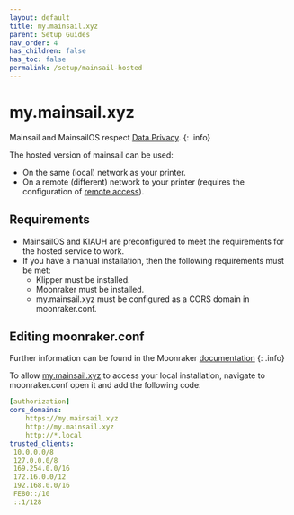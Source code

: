 ```yaml
---
layout: default
title: my.mainsail.xyz
parent: Setup Guides
nav_order: 4
has_children: false
has_toc: false
permalink: /setup/mainsail-hosted
---
```


# my.mainsail.xyz

Mainsail and MainsailOS respect [Data Privacy](../data-privacy). 
{: .info}

The hosted version of mainsail can be used:

* On the same (local) network as your printer.
* On a remote (different) network to your printer (requires the configuration of [remote access](../quicktips/remote-access)).

## Requirements

- MainsailOS and KIAUH are preconfigured to meet the requirements for the hosted service to work.
- If you have a manual installation, then the following requirements must be met:
  * Klipper must be installed.
  * Moonraker must be installed.
  * my.mainsail.xyz must be configured as a CORS domain in moonraker.conf.

## Editing moonraker.conf

Further information can be found in the Moonraker [documentation](https://moonraker.readthedocs.io/en/latest/configuration/#authorization)
{: .info}

To allow [my.mainsail.xyz](http://my.mainsail.xyz) to access your local installation, navigate to moonraker.conf open it and add the following code: 

```yml
[authorization]
cors_domains:
    https://my.mainsail.xyz
    http://my.mainsail.xyz
    http://*.local
trusted_clients:
 10.0.0.0/8
 127.0.0.0/8
 169.254.0.0/16
 172.16.0.0/12
 192.168.0.0/16
 FE80::/10
 ::1/128

```
